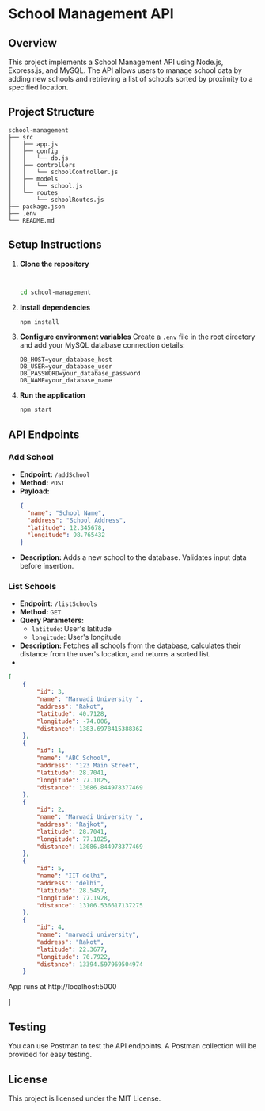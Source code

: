 # School Management API

## Overview
This project implements a School Management API using Node.js, Express.js, and MySQL. The API allows users to manage school data by adding new schools and retrieving a list of schools sorted by proximity to a specified location.

## Project Structure
```
school-management
├── src
│   ├── app.js
│   ├── config
│   │   └── db.js
│   ├── controllers
│   │   └── schoolController.js
│   ├── models
│   │   └── school.js
│   └── routes
│       └── schoolRoutes.js
├── package.json
├── .env
└── README.md
```

## Setup Instructions

1. **Clone the repository**
   ```bash  git clone https://github.com/dheerajsingh9334/school-management-api.git


   cd school-management
   ```

2. **Install dependencies**
   ```bash
   npm install
   ```

3. **Configure environment variables**
   Create a `.env` file in the root directory and add your MySQL database connection details:
   ```
   DB_HOST=your_database_host
   DB_USER=your_database_user
   DB_PASSWORD=your_database_password
   DB_NAME=your_database_name
   ```

4. **Run the application**
   ```bash
   npm start
   ```

## API Endpoints

### Add School
- **Endpoint:** `/addSchool`
- **Method:** `POST`
- **Payload:**
  ```json
  {
    "name": "School Name",
    "address": "School Address",
    "latitude": 12.345678,
    "longitude": 98.765432
  }
  ```
- **Description:** Adds a new school to the database. Validates input data before insertion.

### List Schools
- **Endpoint:** `/listSchools`
- **Method:** `GET`
- **Query Parameters:**
  - `latitude`: User's latitude
  - `longitude`: User's longitude
- **Description:** Fetches all schools from the database, calculates their distance from the user's location, and returns a sorted list.
- 
```json
[
    {
        "id": 3,
        "name": "Marwadi University ",
        "address": "Rakot",
        "latitude": 40.7128,
        "longitude": -74.006,
        "distance": 1383.6978415388362
    },
    {
        "id": 1,
        "name": "ABC School",
        "address": "123 Main Street",
        "latitude": 28.7041,
        "longitude": 77.1025,
        "distance": 13086.844978377469
    },
    {
        "id": 2,
        "name": "Marwadi University ",
        "address": "Rajkot",
        "latitude": 28.7041,
        "longitude": 77.1025,
        "distance": 13086.844978377469
    },
    {
        "id": 5,
        "name": "IIT delhi",
        "address": "delhi",
        "latitude": 28.5457,
        "longitude": 77.1928,
        "distance": 13106.536617137275
    },
    {
        "id": 4,
        "name": "marwadi university",
        "address": "Rakot",
        "latitude": 22.3677,
        "longitude": 70.7922,
        "distance": 13394.597969504974
    }
```
App runs at http://localhost:5000

] 
## Testing
You can use Postman to test the API endpoints. A Postman collection will be provided for easy testing.

## License
This project is licensed under the MIT License.

